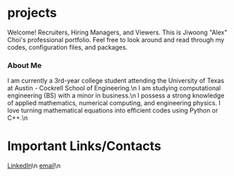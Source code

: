 # projects
Welcome! Recruiters, Hiring Managers, and Viewers. This is Jiwoong "Alex" Choi's professional portfolio.
Feel free to look around and read through my codes, configuration files, and packages.

### About Me
I am currently a 3rd-year college student attending the University of Texas at Austin - Cockrell School of Engineering.\n
I am studying computational engineering (BS) with a minor in business.\n
I possess a strong knowledge of applied mathematics, numerical computing, and engineering physics. I love turning mathematical equations into efficient codes using Python or C++.\n

# Important Links/Contacts
[LinkedIn](www.linkedin.com/in/jiwoongchoi7)\n
[email](jiwoongchoi0207@icloud.com)\n


